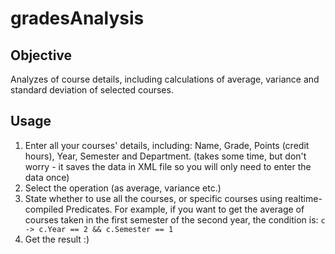 # gradesAnalysis
## Objective 
Analyzes of course details, including calculations of average, variance and standard deviation of selected courses.

## Usage
1. Enter all your courses' details, including: Name, Grade, Points (credit hours), Year, Semester and Department. (takes some time, but don't worry - it saves the data in XML file so you will only need to enter the data once)
2. Select the operation (as average, variance etc.)
3. State whether to use all the courses, or specific courses using realtime-compiled Predicates. For example, if you want to get the average of courses taken in the first semester of the second year, the condition is: `c -> c.Year == 2 && c.Semester == 1`
4. Get the result :)
